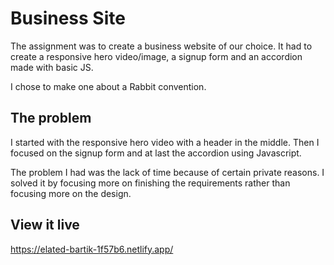 # Business Site

The assignment was to create a business website of our choice. It had to create a responsive hero video/image, a signup form  and an accordion made with basic JS.

I chose to make one about a Rabbit convention. 

## The problem

I started with the responsive hero video with a header in the middle. 
Then I focused on the signup form and at last the accordion using Javascript.

The problem I had was the lack of time because of certain private reasons. I solved it by focusing more on finishing the requirements rather than focusing more on the design.  


## View it live
https://elated-bartik-1f57b6.netlify.app/
